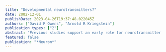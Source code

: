 ```yaml
---
title: "Developmental neurotransmitters?"
date: 2002-12-01
publishDate: 2023-04-26T19:37:48.022045Z
authors: ["David F Owens", "Arnold R Kriegstein"]
publication_types: ["2"]
abstract: "Previous studies support an early role for neurotransmitter signaling before synaptogenesis, but puzzlingly, a neurological phenotype is absent in embryonic mice that lack vesicular release. Demarque et al. (in this issue of Neuron) now report that early release of transmitter is unconventional in not requiring action potentials, Ca(2+) entry, or vesicle fusion, thus potentially reconciling the discrepancy."
featured: false
publication: "*Neuron*"
---
```


